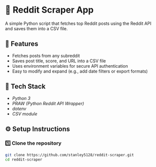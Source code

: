 # 🦊 Reddit Scraper App

A simple Python script that fetches top Reddit posts using the Reddit API and saves them into a CSV file.

## 🚀 Features

- Fetches posts from any subreddit
- Saves post title, score, and URL into a CSV file
- Uses environment variables for secure API authentication
- Easy to modify and expand (e.g., add date filters or export formats)

## 🧰 Tech Stack

- _Python 3_
- _PRAW (Python Reddit API Wrapper)_
- _dotenv_
- _CSV module_

## ⚙️ Setup Instructions

### 1️⃣ Clone the repository

```bash
git clone https://github.com/stanley5128/reddit-scraper.git
cd reddit-scraper

```
